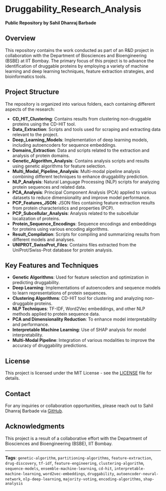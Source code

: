 # Druggability_Research_Analysis

**Public Repository by Sahil Dhanraj Barbade**

## Overview

This repository contains the work conducted as part of an R&D project in collaboration with the Department of Biosciences and Bioengineering (BSBE) at IIT Bombay. The primary focus of this project is to advance the identification of druggable proteins by employing a variety of machine learning and deep learning techniques, feature extraction strategies, and bioinformatics tools.

## Project Structure

The repository is organized into various folders, each containing different aspects of the research:

- **CD_HIT_Clustering**: Contains results from clustering non-druggable proteins using the CD-HIT tool.
- **Data_Extraction**: Scripts and tools used for scraping and extracting data relevant to the project.
- **Deep_Learning_Models**: Implementation of deep learning models, including autoencoders for sequence embeddings.
- **Domains_Extraction**: Data and scripts related to the extraction and analysis of protein domains.
- **Genetic_Algorithm_Analysis**: Contains analysis scripts and results using genetic algorithms for feature selection.
- **Multi_Modal_Pipeline_Analysis**: Multi-modal pipeline analysis combining different techniques to enhance druggability prediction.
- **NLP_Analysis**: Natural Language Processing (NLP) scripts for analyzing protein sequences and related data.
- **PCA_Analysis**: Principal Component Analysis (PCA) applied to various datasets to reduce dimensionality and improve model performance.
- **PCP_Features_JSON**: JSON files containing feature extraction results from protein characteristics and properties (PCP).
- **PCP_Subcellular_Analysis**: Analysis related to the subcellular localization of proteins.
- **Protein_Sequence_Encodings**: Sequence encodings and embeddings for proteins using various encoding algorithms.
- **Result_Compilation**: Scripts for compiling and summarizing results from different models and analyses.
- **UNIPROT_SwissProt_Files**: Contains files extracted from the UniProt/Swiss-Prot database for protein analysis.

## Key Features and Techniques

- **Genetic Algorithms**: Used for feature selection and optimization in predicting druggability.
- **Deep Learning**: Implementations of autoencoders and sequence models to learn representations of protein sequences.
- **Clustering Algorithms**: CD-HIT tool for clustering and analyzing non-druggable proteins.
- **NLP Techniques**: TF-IDF, Word2Vec embeddings, and other NLP methods applied to protein sequence data.
- **PCA and Dimensionality Reduction**: To enhance model interpretability and performance.
- **Interpretable Machine Learning**: Use of SHAP analysis for model interpretability.
- **Multi-Modal Pipeline**: Integration of various modalities to improve the accuracy of druggability predictions.

## License

This project is licensed under the MIT License - see the [LICENSE](./LICENSE) file for details.

## Contact

For any inquiries or collaboration opportunities, please reach out to Sahil Dhanraj Barbade via [GitHub](https://github.com/SahilBarbade1203).

## Acknowledgments

This project is a result of a collaborative effort with the Department of Biosciences and Bioengineering (BSBE), IIT Bombay.

---

**Tags**: `genetic-algorithm`, `partitioning-algorithms`, `feature-extraction`, `drug-discovery`, `tf-idf`, `feature-engineering`, `clustering-algorithm`, `sequence-models`, `ensemble-machine-learning`, `cd-hit`, `interpretable-machine-learning`, `word2vec-embeddings`, `druggability`, `autoencoder-neural-network`, `nlp-deep-learning`, `majority-voting`, `encoding-algorithms`, `shap-analysis`

